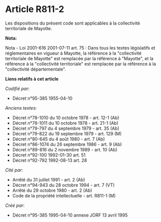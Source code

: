 # Article R811-2

Les dispositions du présent code sont applicables à la collectivité territoriale de Mayotte.

**Nota:**

Nota - Loi 2001-616 2001-07-11 art. 75 : Dans tous les textes législatifs et réglementaires en vigueur à Mayotte, la
référence à la "collectivité territoriale de Mayotte" est remplacée par la référence à "Mayotte", et la référence à la
"collectivité territoriale" est remplacée par la référence à la "collectivité départementale".

**Liens relatifs à cet article**

_Codifié par_:

  - Décret n°95-385 1955-04-10

_Anciens textes_:

  - Décret n°78-1010 du 10 octobre 1978 - art. 12-1 (Ab)
  - Décret n°78-1011 du 10 octobre 1978 - art. 21-1 (Ab)
  - Décret n°79-797 du 4 septembre 1979 - art. 35 (Ab)
  - Décret n°79-822 du 19 septembre 1979 - art. 129 (M)
  - Décret n°80-645 du 4 août 1980 - art. 7 (Ab)
  - Décret n°86-1074 du 26 septembre 1986 - art. 9 (Ab)
  - Décret n°89-816 du 2 novembre 1989 - art. 10 (Ab)
  - Décret n°92-100 1992-01-30 art. 51
  - Décret n°92-792 1992-08-13 art. 28

_Cité par_:

  - Arrêté du 31 juillet 1991 - art. 2 (Ab)
  - Décret n°94-943 du 28 octobre 1994 - art. 7 (VT)
  - Arrêté du 29 octobre 1980 - art. 2 (Ab)
  - Code de la propriété intellectuelle - art. R811-1 (M)

_Créé par_:

  - Décret n°95-385 1995-04-10 annexe JORF 13 avril 1995
